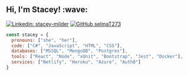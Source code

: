 <h2> Hi, I'm Stacey! :wave: </h2>

[![Linkedin: stacey-milder](https://img.shields.io/badge/-stacey.milder-blue?style=flat-square&logo=Linkedin&logoColor=white&link=https://www.linkedin.com/in/stacey-milder/)](https://www.linkedin.com/in/stacey-milder/)
[![GitHub selmaT273](https://img.shields.io/github/followers/selmaT273?label=follow&style=social)](https://github.com/selmat273)

```javascript
const stacey = {
  pronouns: ["she", "her"],
  code: ["C#", "JavaScript", "HTML", "CSS"],
  databases: ["MSSQL", "MongoDB", "Postgres"],
  tools: ["React", "Node", "xUnit", "Bootstrap", "Jest", "Docker"],
  services: ["Netlify", "Heroku", "Azure", "Auth0"]
}
```
